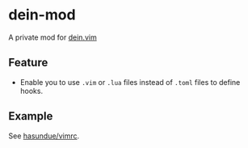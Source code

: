 # dein-mod

A private mod for [dein.vim](https://github.com/Shougo/dein.vim)

## Feature

- Enable you to use `.vim` or `.lua` files instead of `.toml` files to define
  hooks.

## Example

See [hasundue/vimrc](https://github.com/hasundue/vimrc).
